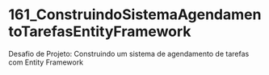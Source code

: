 # 161_ConstruindoSistemaAgendamentoTarefasEntityFramework
Desafio de Projeto: Construindo um sistema de agendamento de tarefas com Entity Framework
